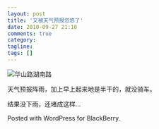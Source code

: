 ```yaml
---
layout: post
title: '又被天气预报忽悠了'
date: 2010-09-27 21:10
comments: true
category:
tagline:
tags: []
---
```


![华山路湖南路](https://dn-qingpei-image.qbox.me/in_post/img00003-20100927-1828-e1285596106864.jpg)

天气预报阵雨，加上早上起来地是半干的，就没骑车。

结果没下雨，还堵成这样…

Posted with WordPress for BlackBerry.
